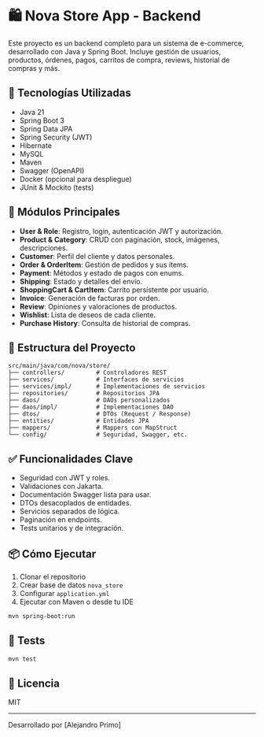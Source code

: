 
# 🛍️ Nova Store App - Backend

Este proyecto es un backend completo para un sistema de e-commerce, desarrollado con Java y Spring Boot. Incluye gestión de usuarios, productos, órdenes, pagos, carritos de compra, reviews, historial de compras y más.

## 🚀 Tecnologías Utilizadas

- Java 21
- Spring Boot 3
- Spring Data JPA
- Spring Security (JWT)
- Hibernate
- MySQL
- Maven
- Swagger (OpenAPI)
- Docker (opcional para despliegue)
- JUnit & Mockito (tests)

## 🧩 Módulos Principales

- **User & Role**: Registro, login, autenticación JWT y autorización.
- **Product & Category**: CRUD con paginación, stock, imágenes, descripciones.
- **Customer**: Perfil del cliente y datos personales.
- **Order & OrderItem**: Gestión de pedidos y sus ítems.
- **Payment**: Métodos y estado de pagos con enums.
- **Shipping**: Estado y detalles del envío.
- **ShoppingCart & CartItem**: Carrito persistente por usuario.
- **Invoice**: Generación de facturas por orden.
- **Review**: Opiniones y valoraciones de productos.
- **Wishlist**: Lista de deseos de cada cliente.
- **Purchase History**: Consulta de historial de compras.

## 📂 Estructura del Proyecto

```
src/main/java/com/nova/store/
├── controllers/         # Controladores REST
├── services/            # Interfaces de servicios
├── services/impl/       # Implementaciones de servicios
├── repositories/        # Repositorios JPA
├── daos/                # DAOs personalizados
├── daos/impl/           # Implementaciones DAO
├── dtos/                # DTOs (Request / Response)
├── entities/            # Entidades JPA
├── mappers/             # Mappers con MapStruct
└── config/              # Seguridad, Swagger, etc.
```

## ✅ Funcionalidades Clave

- Seguridad con JWT y roles.
- Validaciones con Jakarta.
- Documentación Swagger lista para usar.
- DTOs desacoplados de entidades.
- Servicios separados de lógica.
- Paginación en endpoints.
- Tests unitarios y de integración.

## 📦 Cómo Ejecutar

1. Clonar el repositorio
2. Crear base de datos `nova_store`
3. Configurar `application.yml`
4. Ejecutar con Maven o desde tu IDE

```bash
mvn spring-boot:run
```

## 🧪 Tests

```bash
mvn test
```

## 📄 Licencia

MIT

---

Desarrollado por [Alejandro Primo]
